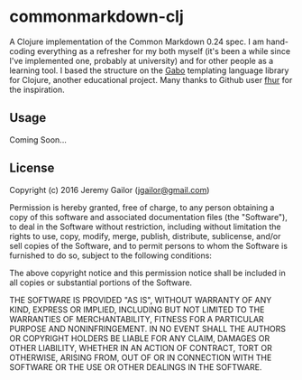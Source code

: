 # commonmarkdown-clj

A Clojure implementation of the Common Markdown 0.24 spec.  I am hand-
coding everything as a refresher for my both myself (it's been a while
since I've implemented one, probably at university) and for other people
as a learning tool.  I based the structure on the 
[Gabo](https://github.com/fhur/gabo) templating language library for Clojure, 
another educational project.  Many thanks to Github user 
[fhur](https://github.com/fhur) for the inspiration.

## Usage

Coming Soon...

## License

Copyright (c) 2016 Jeremy Gailor (jgailor@gmail.com)

Permission is hereby granted, free of charge, to any person obtaining a 
copy of this software and associated documentation files (the "Software"), 
to deal in the Software without restriction, including without limitation 
the rights to use, copy, modify, merge, publish, distribute, sublicense, 
and/or sell copies of the Software, and to permit persons to whom the 
Software is furnished to do so, subject to the following conditions:

The above copyright notice and this permission notice shall be included 
in all copies or substantial portions of the Software.

THE SOFTWARE IS PROVIDED "AS IS", WITHOUT WARRANTY OF ANY KIND, EXPRESS 
OR IMPLIED, INCLUDING BUT NOT LIMITED TO THE WARRANTIES OF MERCHANTABILITY, 
FITNESS FOR A PARTICULAR PURPOSE AND NONINFRINGEMENT. IN NO EVENT SHALL 
THE AUTHORS OR COPYRIGHT HOLDERS BE LIABLE FOR ANY CLAIM, DAMAGES OR 
OTHER LIABILITY, WHETHER IN AN ACTION OF CONTRACT, TORT OR OTHERWISE, 
ARISING FROM, OUT OF OR IN CONNECTION WITH THE SOFTWARE OR THE USE OR 
OTHER DEALINGS IN THE SOFTWARE.
